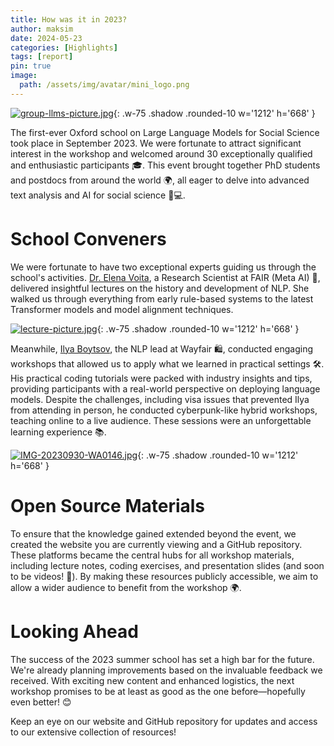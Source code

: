 ```yaml
---
title: How was it in 2023?
author: maksim
date: 2024-05-23
categories: [Highlights]
tags: [report]
pin: true
image:
  path: /assets/img/avatar/mini_logo.png
---
```


[![group-llms-picture.jpg](https://i.postimg.cc/90hF64qN/group-llms-picture.jpg)](https://postimg.cc/Q9f35dmp){: .w-75 .shadow .rounded-10 w='1212' h='668' }

The first-ever Oxford school on Large Language Models for Social Science took place in September 2023. We were fortunate to attract significant interest in the workshop and welcomed around 30 exceptionally qualified and enthusiastic participants 🎓. This event brought together PhD students and postdocs from around the world 🌍, all eager to delve into advanced text analysis and AI for social science 🧠💻.


# School Conveners

We were fortunate to have two exceptional experts guiding us through the school's activities. [Dr. Elena Voita](https://lena-voita.github.io/), a Research Scientist at FAIR (Meta AI) 🧠, delivered insightful lectures on the history and development of NLP. She walked us through everything from early rule-based systems to the latest Transformer models and model alignment techniques. 

[![lecture-picture.jpg](https://i.postimg.cc/v8rmWvJR/lecture-picture.jpg)](https://postimg.cc/w3BHzDxF){: .w-75 .shadow .rounded-10 w='1212' h='668' }

Meanwhile, [Ilya Boytsov](https://www.linkedin.com/in/ieboytsov/), the NLP lead at Wayfair 🛍️, conducted engaging workshops that allowed us to apply what we learned in practical settings 🛠️. His practical coding tutorials were packed with industry insights and tips, providing participants with a real-world perspective on deploying language models. Despite the challenges, including visa issues that prevented Ilya from attending in person, he conducted cyberpunk-like hybrid workshops, teaching online to a live audience. These sessions were an unforgettable learning experience 📚.

[![IMG-20230930-WA0146.jpg](https://i.postimg.cc/63RpbVTv/IMG-20230930-WA0146.jpg)](https://postimg.cc/wyqz7mXq){: .w-75 .shadow .rounded-10 w='1212' h='668' }

# Open Source Materials
To ensure that the knowledge gained extended beyond the event, we created the website you are currently viewing and a GitHub repository. These platforms became the central hubs for all workshop materials, including lecture notes, coding exercises, and presentation slides (and soon to be videos! 🎥). By making these resources publicly accessible, we aim to allow a wider audience to benefit from the workshop 🌍.

# Looking Ahead
The success of the 2023 summer school has set a high bar for the future. We're already planning improvements based on the invaluable feedback we received. With exciting new content and enhanced logistics, the next workshop promises to be at least as good as the one before—hopefully even better! 😊

Keep an eye on our website and GitHub repository for updates and access to our extensive collection of resources!
